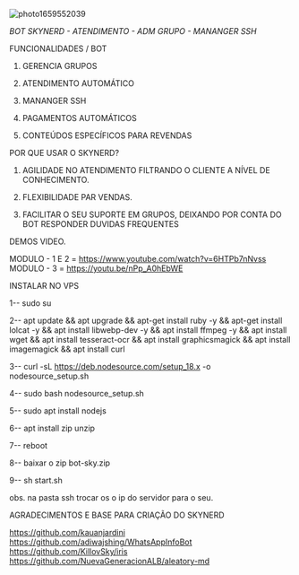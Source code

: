 ![photo1659552039](https://user-images.githubusercontent.com/20786530/185298451-014b3287-e972-49bc-8807-0493d8fed263.jpeg)

*BOT SKYNERD - ATENDIMENTO - ADM GRUPO - MANANGER SSH*

FUNCIONALIDADES / BOT

1. GERENCIA GRUPOS

2. ATENDIMENTO AUTOMÁTICO

3. MANANGER SSH

4. PAGAMENTOS AUTOMÁTICOS

5. CONTEÚDOS ESPECÍFICOS PARA REVENDAS 

POR QUE USAR O SKYNERD?

1. AGILIDADE NO ATENDIMENTO FILTRANDO O CLIENTE A NÍVEL DE CONHECIMENTO.

2. FLEXIBILIDADE PAR VENDAS. 

3. FACILITAR O SEU SUPORTE EM GRUPOS, DEIXANDO POR CONTA DO BOT RESPONDER DUVIDAS FREQUENTES

DEMOS VIDEO.

MODULO - 1 E 2 = https://www.youtube.com/watch?v=6HTPb7nNvss
MODULO - 3 = https://youtu.be/nPp_A0hEbWE


INSTALAR NO VPS 

1-- sudo su

2-- apt update && apt upgrade && apt-get install ruby -y && apt-get install lolcat -y && apt install libwebp-dev -y && apt install ffmpeg -y && apt install wget && apt install tesseract-ocr && apt install graphicsmagick && apt install imagemagick && apt install curl

3-- curl -sL https://deb.nodesource.com/setup_18.x -o nodesource_setup.sh

4-- sudo bash nodesource_setup.sh

5-- sudo apt install nodejs

6-- apt install zip unzip

7-- reboot

8-- baixar o zip bot-sky.zip 

9-- sh start.sh

obs. na pasta ssh trocar os o ip do servidor para o seu.


AGRADECIMENTOS E BASE PARA CRIAÇÃO DO SKYNERD

https://github.com/kauanjardini
https://github.com/adiwajshing/WhatsAppInfoBot
https://github.com/KillovSky/iris
https://github.com/NuevaGeneracionALB/aleatory-md

